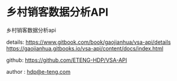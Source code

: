 # 乡村销客数据分析API
乡村销客数据分析api

details:
https://www.gitbook.com/book/gaojianhua/vsa-api/details
https://gaojianhua.gitbooks.io/vsa-api/content/docs/index.html

github:
https://github.com/ETENG-HDP/VSA-API

author : 
hdp@e-teng.com
